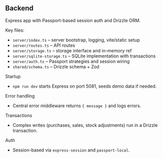 ## Backend

Express app with Passport-based session auth and Drizzle ORM.

Key files:
- `server/index.ts` – server bootstrap, logging, vite/static setup
- `server/routes.ts` – API routes
- `server/storage.ts` – storage interface and in-memory ref
- `server/sqlite-storage.ts` – SQLite implementation with transactions
- `server/auth.ts` – Passport strategies and session wiring
- `shared/schema.ts` – Drizzle schema + Zod

Startup
- `npm run dev` starts Express on port 5081, seeds demo data if needed.

Error handling
- Central error middleware returns `{ message }` and logs errors.

Transactions
- Complex writes (purchases, sales, stock adjustments) run in a Drizzle transaction.

Auth
- Session-based via `express-session` and `passport-local`.


